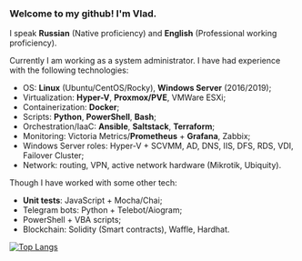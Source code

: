 ### Welcome to my github! I'm Vlad. 

I speak **Russian** (Native proficiency) and **English** (Professional working proficiency).

Currently I am working as a system administrator. I have had experience with the following technologies:
- OS: **Linux** (Ubuntu/CentOS/Rocky), **Windows Server** (2016/2019);
- Virtualization: **Hyper-V**, **Proxmox/PVE**, VMWare ESXi;
- Containerization: **Docker**;
- Scripts: **Python**, **PowerShell**, **Bash**;
- Orchestration/IaaC: **Ansible**, **Saltstack**, **Terraform**;
- Monitoring: Victoria Metrics/**Prometheus** + **Grafana**, Zabbix;
- Windows Server roles: Hyper-V + SCVMM, AD, DNS, IIS, DFS, RDS, VDI, Failover Cluster;
- Network: routing, VPN, active network hardware (Mikrotik, Ubiquity).

Though I have worked with some other tech:
- **Unit tests**: JavaScript + Mocha/Chai;
- Telegram bots: Python + Telebot/Aiogram;
- PowerShell + VBA scripts;
- Blockchain: Solidity (Smart contracts), Waffle, Hardhat.

[![Top Langs](https://github-readme-stats.vercel.app/api/top-langs/?username=poorjude&layout=compact&langs_count=6)](https://github.com/anuraghazra/github-readme-stats)
